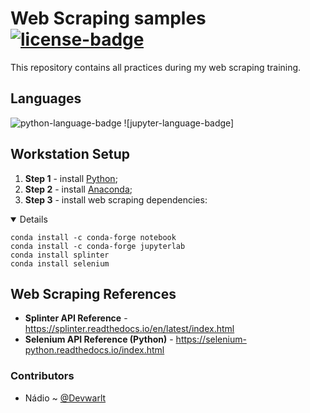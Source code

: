 # Web Scraping samples [![license-badge]][license]
This repository contains all practices during my web scraping training.

## Languages
![python-language-badge] ![jupyter-language-badge]

## Workstation Setup
1. **Step 1** - install [Python][ref-1];
1. **Step 2** - install [Anaconda][ref-2];
1. **Step 3** - install web scraping dependencies:
<details open>

```terminal
conda install -c conda-forge notebook
conda install -c conda-forge jupyterlab
conda install splinter
conda install selenium
```

</details>

## Web Scraping References
- **Splinter API Reference** - https://splinter.readthedocs.io/en/latest/index.html
- **Selenium API Reference (Python)** - https://selenium-python.readthedocs.io/index.html

### Contributors
- Nádio ~ [@Devwarlt][nadio-ref]

[nadio-ref]: https://github.com/Devwarlt

[python-language-badge]: https://img.shields.io/badge/Python-3.8.3-blue?logo=python&style=plastic

[license-badge]: https://img.shields.io/badge/MIT-gray?style=plastic
[license]: /LICENSE

[ref-1]: https://www.python.org/downloads/
[ref-2]: https://docs.anaconda.com/anaconda/install/
